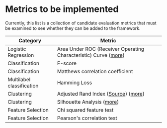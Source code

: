 # Metrics to be implemented

Currently, this list is a collection of candidate evaluation metrics that must be examined to see whether they can be added to the framework.

| Category | Metric |
| --- | --- |
| Logistic Regression | Area Under ROC (Receiver Operating Characteristic) Curve ([more](https://developers.google.com/machine-learning/crash-course/classification/roc-and-auc)) |
| Classification | F-score |
| Classification | Matthews correlation coefficient | 
| Multilabel classification | Hamming Loss |
| Clustering | Adjusted Rand Index ([Source](https://scikit-learn.org/stable/modules/clustering.html#adjusted-rand-index)) ([more](https://scikit-learn.org/stable/modules/clustering.html#clustering-performance-evaluation)) |
| Clustering | Silhouette Analysis ([more](https://scikit-learn.org/stable/auto_examples/cluster/plot_kmeans_silhouette_analysis.html)) |
| Feature Selection | Chi squared feature test |
| Feature Selection | Pearson's correlation test |

